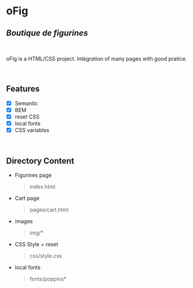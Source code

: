 # oFig
## _Boutique de figurines_
<br/>

oFig is a HTML/CSS project. Intégration of many pages with good pratice.

<br/>

## Features
- [x] Semantic
- [x] BEM
- [x] reset CSS
- [x] local fonts
- [x] CSS variables 

<br/>

## Directory Content
- Figurines page
    > index.html

- Cart page
    > pages/cart.html

- images
     > img/*

- CSS Style + reset
     > css/style.css

- local fonts
     > fonts/poppins*

